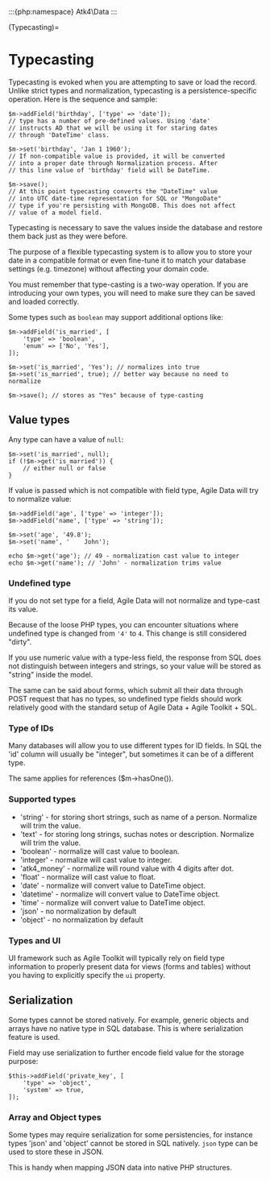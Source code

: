 :::{php:namespace} Atk4\Data
:::

(Typecasting)=

# Typecasting

Typecasting is evoked when you are attempting to save or load the record.
Unlike strict types and normalization, typecasting is a persistence-specific
operation. Here is the sequence and sample:

```
$m->addField('birthday', ['type' => 'date']);
// type has a number of pre-defined values. Using 'date'
// instructs AD that we will be using it for staring dates
// through 'DateTime' class.

$m->set('birthday', 'Jan 1 1960');
// If non-compatible value is provided, it will be converted
// into a proper date through Normalization process. After
// this line value of 'birthday' field will be DateTime.

$m->save();
// At this point typecasting converts the "DateTime" value
// into UTC date-time representation for SQL or "MongoDate"
// type if you're persisting with MongoDB. This does not affect
// value of a model field.
```

Typecasting is necessary to save the values inside the database and restore
them back just as they were before.

The purpose of a flexible typecasting system is to allow you to store your date
in a compatible format or even fine-tune it to match your database settings
(e.g. timezone) without affecting your domain code.

You must remember that type-casting is a two-way operation. If you are
introducing your own types, you will need to make sure they can be saved and
loaded correctly.

Some types such as `boolean` may support additional options like:

```
$m->addField('is_married', [
    'type' => 'boolean',
    'enum' => ['No', 'Yes'],
]);

$m->set('is_married', 'Yes'); // normalizes into true
$m->set('is_married', true); // better way because no need to normalize

$m->save(); // stores as "Yes" because of type-casting
```

## Value types

Any type can have a value of `null`:

```
$m->set('is_married', null);
if (!$m->get('is_married')) {
    // either null or false
}
```

If value is passed which is not compatible with field type, Agile Data will try
to normalize value:

```
$m->addField('age', ['type' => 'integer']);
$m->addField('name', ['type' => 'string']);

$m->set('age', '49.8');
$m->set('name', '    John');

echo $m->get('age'); // 49 - normalization cast value to integer
echo $m->get('name'); // 'John' - normalization trims value
```

### Undefined type

If you do not set type for a field, Agile Data will not normalize and type-cast
its value.

Because of the loose PHP types, you can encounter situations where undefined
type is changed from `'4'` to `4`. This change is still considered "dirty".

If you use numeric value with a type-less field, the response from SQL does
not distinguish between integers and strings, so your value will be stored as
"string" inside the model.

The same can be said about forms, which submit all their data through POST
request that has no types, so undefined type fields should work relatively
good with the standard setup of Agile Data + Agile Toolkit + SQL.

### Type of IDs

Many databases will allow you to use different types for ID fields.
In SQL the 'id' column will usually be "integer", but sometimes it can be of
a different type.

The same applies for references ($m->hasOne()).

### Supported types

- 'string' - for storing short strings, such as name of a person. Normalize will trim the value.
- 'text' - for storing long strings, suchas notes or description. Normalize will trim the value.
- 'boolean' - normalize will cast value to boolean.
- 'integer' - normalize will cast value to integer.
- 'atk4_money' - normalize will round value with 4 digits after dot.
- 'float' - normalize will cast value to float.
- 'date' - normalize will convert value to DateTime object.
- 'datetime' - normalize will convert value to DateTime object.
- 'time' - normalize will convert value to DateTime object.
- 'json' - no normalization by default
- 'object' - no normalization by default

### Types and UI

UI framework such as Agile Toolkit will typically rely on field type information
to properly present data for views (forms and tables) without you having to
explicitly specify the `ui` property.

## Serialization

Some types cannot be stored natively. For example, generic objects and arrays
have no native type in SQL database. This is where serialization feature is used.

Field may use serialization to further encode field value for the storage purpose:

```
$this->addField('private_key', [
    'type' => 'object',
    'system' => true,
]);
```

### Array and Object types

Some types may require serialization for some persistencies, for instance types
'json' and 'object' cannot be stored in SQL natively. `json` type can be used
to store these in JSON.

This is handy when mapping JSON data into native PHP structures.
